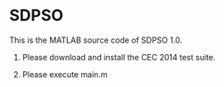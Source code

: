 # SDPSO

This is the MATLAB source code of SDPSO 1.0.

1. Please download and install the CEC 2014 test suite.

2. Please execute main.m
